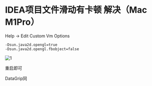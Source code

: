# IDEA项目文件滑动有卡顿 解决（Mac M1Pro）

Help -> Edit Custom Vm Options

```
-Dsun.java2d.opengl=true
-Dsun.java2d.opengl.fbobject=false
```
![1](https://i-blog.csdnimg.cn/blog_migrate/6b844b51c9d5dc320dcd3f721884f7a1.png)

重启即可

DataGrip同